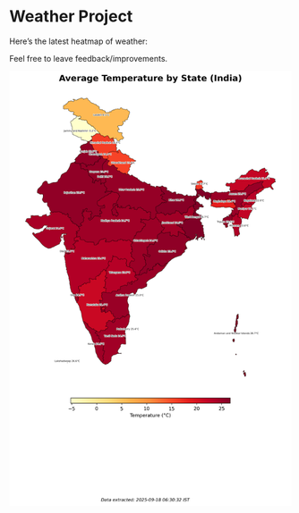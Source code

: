 # Weather Project

Here’s the latest heatmap of weather:

Feel free to leave feedback/improvements.

![India Heatmap](docs/assets/india_heatmap.png?v=CB59B2)
